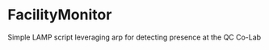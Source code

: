 FacilityMonitor
===============

Simple LAMP script leveraging arp for detecting presence at the QC Co-Lab
